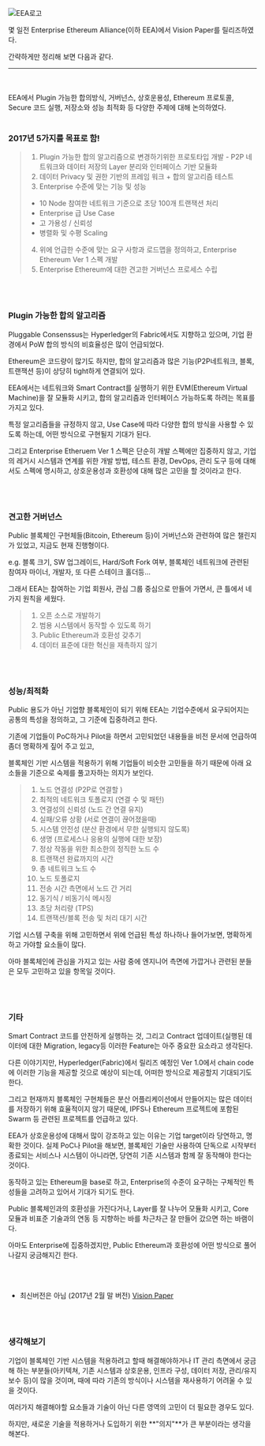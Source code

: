 ![EEA로고](https://entethalliance.org/wp-content/themes/ethereum/img/eea-logo.png)

몇 일전 Enterprise Ethereum Alliance(이하 EEA)에서 Vision Paper를 릴리즈하였다. 

간략하게만 정리해 보면 다음과 같다.


----------
<br><br>
EEA에서 Plugin 가능한 합의방식, 거버넌스, 상호운용성, Ethereum 프로토콜, Secure 코드 실행, 저장소와 성능 최적화 등 다양한 주제에 대해 논의하였다.
<br><br>
### 2017년 5가지를 목표로 함!

> 1. Plugin 가능한 합의 알고리즘으로 변경하기위한 프로토타입 개발 - P2P 네트워크와 데이터 저장의 Layer 분리와 인터페이스 기반 모듈화
> 2. 데이터 Privacy 및 권한 기반의 프레임 워크 + 합의 알고리즘 테스트
> 3. Enterprise 수준에 맞는 기능 및 성능
> - 10 Node 참여한 네트워크 기준으로 초당 100개 트랜잭션 처리
> - Enterprise 급 Use Case
> - 고 가용성 / 신뢰성
> - 병렬화 및 수평 Scaling
> 4. 위에 언급한 수준에 맞는 요구 사항과 로드맵을 정의하고, Enterprise Ethereum Ver 1 스펙 개발
> 5. Enterprise Ethereum에 대한 견고한 거버넌스 프로세스 수립

<br><br>
### Plugin 가능한 합의 알고리즘

Pluggable Consenssus는 Hyperledger의 Fabric에서도 지향하고 있으며, 
기업 환경에서 PoW 합의 방식의 비효율성은 많이 언급되었다.

Ethereum은 코드량이 많기도 하지만, 합의 알고리즘과 많은 기능(P2P네트워크, 블록, 트랜잭션 등)이 상당히 tight하게 연결되어 있다.

EEA에서는 네트워크와 Smart Contract를 실행하기 위한 EVM(Ethereum Virtual Machine)을 잘 모듈화 시키고, 합의 알고리즘과 인터페이스 가능하도록 하려는 목표를 가지고 있다.

특정 알고리즘들을 규정하지 않고, Use Case에 따라 다양한 합의 방식을 사용할 수 있도록 하는데, 어떤 방식으로 구현될지 기대가 된다.

그리고 Enterprise Etheruem Ver 1 스펙은 단순히 개발 스펙에만 집중하지 않고, 기업의 레거시 시스템과 연계를 위한 개발 방법, 테스트 환경, DevOps, 관리 도구 등에 대해서도 스펙에 명시하고, 상호운용성과 호환성에 대해 많은 고민을 할 것이라고 한다.

<br><br>
### 견고한 거버넌스

Public 블록체인 구현체들(Bitcoin, Ethereum 등)이 거버넌스와 관련하여 많은 챌린지가 있었고, 지금도 현재 진행형이다.

e.g. 블록 크기, SW 업그레이드, Hard/Soft Fork 여부, 블록체인 네트워크에 관련된 참여자 마이너, 개발자, 또 다른 스테이크 홀더등...

그래서 EEA는 참여하는 기업 회원사, 관심 그룹 중심으로 만들어 가면서, 큰 틀에서 네 가지 원칙을 세웠다.

> 1. 오픈 소스로 개발하기
> 2. 범용 시스템에서 동작할 수 있도록 하기
> 3. Public Ethereum과 호환성 갖추기
> 4. 데이터 표준에 대한 혁신을 재촉하지 않기

<br><br>
### 성능/최적화

Public 용도가 아닌 기업향 블록체인이 되기 위해 EEA는 기업수준에서 요구되어지는 공통의 특성을 정의하고, 그 기준에 집중하려고 한다.

기존에 기업들이 PoC하거나 Pilot을 하면서 고민되었던 내용들을 비전 문서에 언급하여 좀더 명확하게 짚어 주고 있고, 

블록체인 기반 시스템을 적용하기 위해 기업들이 비슷한 고민들을 하기 때문에 아래 요소들을 기준으로 숙제를 풀고자하는 의지가 보인다.

> 1. 노드 연결성 (P2P로 연결할 )
> 2. 최적의 네트워크 토폴로지 (연결 수 및 패턴)
> 3. 연결성의 신뢰성 (노드 간 연결 유지)
> 4. 실패/오류 상황 (서로 연결이 끊어졌을때)
> 5. 시스템 안전성 (분산 환경에서 무한 실행되지 않도록)
> 6. 생명 (프로세스나 응용의 실행에 대한 보장)
> 7. 정상 작동을 위한 최소한의 정직한 노드 수
> 8. 트랜잭션 완료까지의 시간
> 9. 총 네트워크 노드 수
> 10. 노드 토폴로지
> 11. 전송 시간 측면에서 노드 간 거리
> 12. 동기식 / 비동기식 메시징
> 13. 초당 처리량 (TPS)
> 14. 트랜잭션/블록 전송 및 처리 대기 시간

기업 시스템 구축을 위해 고민하면서 위에 언급된 특성 하나하나 들어가보면, 명확하게 하고 가야할 요소들이 많다.

아마 블록체인에 관심을 가지고 있는 사람 중에 엔지니어 측면에 가깝거나 관련된 분들은 모두 고민하고 있을 항목일 것이다.

<br><br>
### 기타

Smart Contract 코드를 안전하게 실행하는 것, 그리고 Contract 업데이트(실행된 데이터에 대한 Migration, legacy등 이러한 Feature는 아주 중요한 요소라고 생각된다.

다른 이야기지만, Hyperledger(Fabric)에서 릴리즈 예정인 Ver 1.0에서 chain code에 이러한 기능을 제공할 것으로 예상이 되는데, 어떠한 방식으로 제공할지 기대되기도 한다.

그리고 현재까지 블록체인 구현체들은 분산 어플리케이션에서 만들어지는 많은 데이터를 저장하기 위해 효율적이지 않기 때문에, IPFS나 Ethereum 프로젝트에 포함된 Swarm 등 관련된 프로젝트를 언급하고 있다.


EEA가 상호운용성에 대해서 많이 강조하고 있는 이유는 기업 target이라 당연하고, 명확한 것이다.
실제 PoC나 Pilot을 해보면, 블록체인 기술만 사용하여 단독으로 시작부터 종료되는 서비스나 시스템이 아니라면, 당연히 기존 시스템과 함께 잘 동작해야 한다는 것이다.

동작하고 있는 Ethereum을 base로 하고, Enterprise의 수준이 요구하는 구체적인 특성들을 고려하고 있어서 기대가 되기도 한다.

Public 블록체인과의 호환성을 가진다거나, Layer를 잘 나누어 모듈화 시키고, Core 모듈과 비표준 기술과의 연동 등 지향하는 바를 차근차근 잘 만들어 갔으면 하는 바램이다.

아마도 Enterprise에 집중하겠지만, Public Ethereum과 호환성에 어떤 방식으로 풀어나갈지 궁금해지긴 한다.

<br><br>
* 최신버전은 아님 (2017년 2월 말 버전)
[Vision Paper](/assets/doc/EntEthVision-v3.1-24February2017.pdf)


<br><br>
### 생각해보기

기업이 블록체인 기반 시스템을 적용하려고 할때 해결해야하거나 IT 관리 측면에서 궁금해 하는 부분들(아키텍쳐, 기존 시스템과 상호운용, 인프라 구성, 데이터 저장, 관리/유지보수 등)이 많을 것이며, 때에 따라 기존의 방식이나 시스템을 재사용하기 어려울 수 있을 것이다.

여러가지 해결해야할 요소들과 기술이 아닌 다른 영역의 고민이 더 필요한 경우도 있다.

하지만, 새로운 기술을 적용하거나 도입하기 위한 **"의지"**가 큰 부분이라는 생각을 해본다.
 



 [1]: http://cafe.naver.com/decentral/215
 [2]: https://entethalliance.atlassian.net/wiki/download/attachments/37151/EntEthVision-v3.1-24February2017.pdf "EEA Vision"
 [3]: https://entethalliance.atlassian.net/wiki/display/EEA/Welcome+EEA+Members